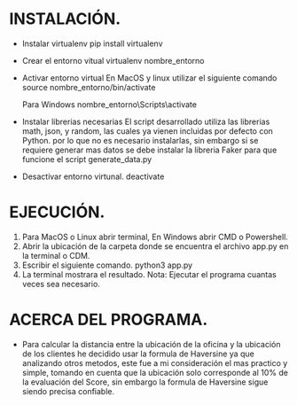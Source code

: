 # INSTALACIÓN.

- Instalar virtualenv 
    pip install virtualenv

- Crear el entorno vitual
    virtualenv nombre_entorno

- Activar entorno virtual
    En MacOS y linux utilizar el siguiente comando
    source nombre_entorno/bin/activate
    
    Para Windows
    nombre_entorno\Scripts\activate

- Instalar librerias necesarias
    El script desarrollado utiliza las librerias math, json, y random, las cuales ya vienen incluidas por defecto con Python.
    por lo que no es necesario instalarlas, sin embargo si se requiere generar mas datos se debe instalar la libreria Faker 
    para que funcione el script generate_data.py

- Desactivar entorno virtunal.
    deactivate

# EJECUCIÓN.

1. Para MacOS o Linux abrir terminal, En Windows abrir CMD o Powershell.
2. Abrir la ubicación de la carpeta donde se encuentra el archivo app.py en la terminal o CDM.
3. Escribir el siguiente comando.
    python3 app.py
4. La terminal mostrara el resultado.
Nota: Ejecutar el programa cuantas veces sea necesario.

# ACERCA DEL PROGRAMA.
- Para calcular la distancia entre la ubicación de la oficina y la ubicación de los clientes he decidido usar la formula de Haversine ya que analizando otros metodos, este fue a mi consideración el mas practico y simple, tomando en cuenta que la ubicación solo corresponde al 10% de la evaluación del Score, sin embargo la formula de Haversine sigue siendo precisa confiable.




